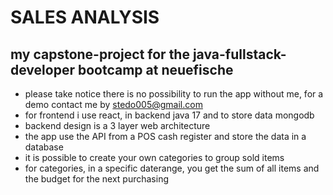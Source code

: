 # SALES ANALYSIS
## my capstone-project for the java-fullstack-developer bootcamp at neuefische
- please take notice there is no possibility to run the app without me, for a demo contact me by stedo005@gmail.com
- for frontend i use react, in backend java 17 and to store data mongodb
- backend design is a 3 layer web architecture
- the app use the API from a POS cash register and store the data in a database
- it is possible to create your own categories to group sold items
- for categories, in a specific daterange, you get the sum of all items and the budget for the next purchasing
